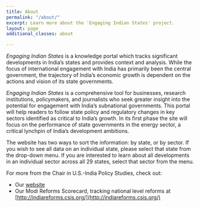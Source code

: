 ```yaml
---
title: About
permalink: "/about/"
excerpt: Learn more about the 'Engaging Indian States' project.
layout: page
additional_classes: about

---
```

_Engaging Indian States_ is a knowledge portal which tracks significant developments in India’s states and provides context and analysis. While the focus of international engagement with India has primarily been the central government, the trajectory of India’s economic growth is dependent on the actions and vision of its state governments.

_Engaging Indian States_ is a comprehensive tool for businesses, research institutions, policymakers, and journalists who seek greater insight into the potential for engagement with India’s subnational governments. This portal will help readers to follow state policy and regulatory changes in key sectors identified as critical to India’s growth. In its first phase the site will focus on the performance of state governments in the energy sector, a critical lynchpin of India’s development ambitions.

The website has two ways to sort the information: by state, or by sector. If you wish to see all data on an individual state, please select that state from the drop-down menu. If you are interested to learn about all developments in an individual sector across all 29 states, select that sector from the menu.

For more from the Chair in U.S.-India Policy Studies, check out:

* Our [website](https://www.csis.org/programs/wadhwani-chair-us-india-policy-studies)
* Our Modi Reforms Scorecard, tracking national level reforms at [http://indiareforms.csis.org/](http://indiareforms.csis.org/)